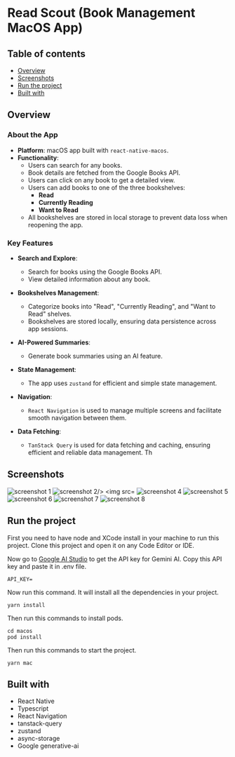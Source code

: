 # Read Scout (Book Management MacOS App)

## Table of contents

- [Overview](#overview)
- [Screenshots](#screenshots)
- [Run the project](#run-the-project)
- [Built with](#built-with)

## Overview

### About the App

- **Platform**: macOS app built with `react-native-macos`.
- **Functionality**:
  - Users can search for any books.
  - Book details are fetched from the Google Books API.
  - Users can click on any book to get a detailed view.
  - Users can add books to one of the three bookshelves:
    - **Read**
    - **Currently Reading**
    - **Want to Read**
  - All bookshelves are stored in local storage to prevent data loss when reopening the app.

### Key Features

- **Search and Explore**:
  - Search for books using the Google Books API.
  - View detailed information about any book.

- **Bookshelves Management**:
  - Categorize books into "Read", "Currently Reading", and "Want to Read" shelves.
  - Bookshelves are stored locally, ensuring data persistence across app sessions.

- **AI-Powered Summaries**:
  - Generate book summaries using an AI feature.

- **State Management**:
  - The app uses `zustand` for efficient and simple state management.

- **Navigation**:
  - `React Navigation` is used to manage multiple screens and facilitate smooth navigation between them.

- **Data Fetching**:
  - `TanStack Query` is used for data fetching and caching, ensuring efficient and reliable data management.
  Th


## Screenshots

<img src="https://i.imgur.com/DfC8Xqh.png" alt="screenshot 1"/>
<img src="https://i.imgur.com/X8SRs3U.png" alt="screenshot 2/>
<img src="https://i.imgur.com/75Qs2ao.png" alt="screenshot 3"/>
<img src="https://i.imgur.com/aHHqe3J.png" alt="screenshot 4"/>
<img src="https://i.imgur.com/azlPqp0.png" alt="screenshot 5"/>
<img src="https://i.imgur.com/SzLnUib.png" alt="screenshot 6"/>
<img src="https://i.imgur.com/nLzoyac.png" alt="screenshot 7"/>
<img src="https://i.imgur.com/6SK5iPp.png" alt="screenshot 8"/>

## Run the project

First you need to have node and XCode install in your machine to run this project.
Clone this project and open it on any Code Editor or IDE.

Now go to [Google AI Studio](https://aistudio.google.com/app/apikey) to get the API key for Gemini AI. Copy this API key and paste it in .env file.

```
API_KEY=
```

Now run this command. It will install all the dependencies in your project.

```
yarn install
```

Then run this commands to install pods.

```
cd macos
pod install
```

Then run this commands to start the project.

```
yarn mac
```

## Built with

- React Native
- Typescript
- React Navigation
- tanstack-query
- zustand
- async-storage
- Google generative-ai
